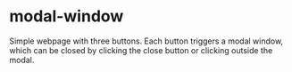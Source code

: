 # modal-window

Simple webpage with three buttons. Each button triggers a modal window, which can be closed by clicking the close button or clicking outside the modal.
